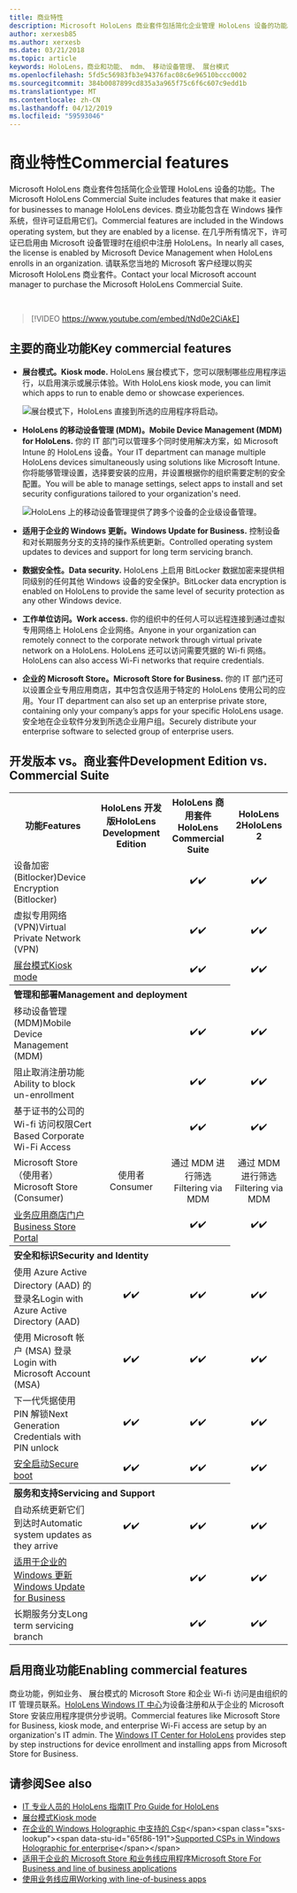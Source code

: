 ```yaml
---
title: 商业特性
description: Microsoft HoloLens 商业套件包括简化企业管理 HoloLens 设备的功能。
author: xerxesb85
ms.author: xerxesb
ms.date: 03/21/2018
ms.topic: article
keywords: HoloLens，商业和功能、 mdm、 移动设备管理、 展台模式
ms.openlocfilehash: 5fd5c56983fb3e94376fac08c6e96510bccc0002
ms.sourcegitcommit: 384b0087899cd835a3a965f75c6f6c607c9edd1b
ms.translationtype: MT
ms.contentlocale: zh-CN
ms.lasthandoff: 04/12/2019
ms.locfileid: "59593046"
---
```

# <a name="commercial-features"></a><span data-ttu-id="65f86-104">商业特性</span><span class="sxs-lookup"><span data-stu-id="65f86-104">Commercial features</span></span>

<span data-ttu-id="65f86-105">Microsoft HoloLens 商业套件包括简化企业管理 HoloLens 设备的功能。</span><span class="sxs-lookup"><span data-stu-id="65f86-105">The Microsoft HoloLens Commercial Suite includes features that make it easier for businesses to manage HoloLens devices.</span></span> <span data-ttu-id="65f86-106">商业功能包含在 Windows 操作系统，但许可证启用它们。</span><span class="sxs-lookup"><span data-stu-id="65f86-106">Commercial features are included in the Windows operating system, but they are enabled by a license.</span></span> <span data-ttu-id="65f86-107">在几乎所有情况下，许可证已启用由 Microsoft 设备管理时在组织中注册 HoloLens。</span><span class="sxs-lookup"><span data-stu-id="65f86-107">In nearly all cases, the license is enabled by Microsoft Device Management when HoloLens enrolls in an organization.</span></span> <span data-ttu-id="65f86-108">请联系您当地的 Microsoft 客户经理以购买 Microsoft HoloLens 商业套件。</span><span class="sxs-lookup"><span data-stu-id="65f86-108">Contact your local Microsoft account manager to purchase the Microsoft HoloLens Commercial Suite.</span></span>

&nbsp;

>[!VIDEO https://www.youtube.com/embed/tNd0e2CiAkE]

## <a name="key-commercial-features"></a><span data-ttu-id="65f86-109">主要的商业功能</span><span class="sxs-lookup"><span data-stu-id="65f86-109">Key commercial features</span></span>

* <span data-ttu-id="65f86-110">**展台模式。**</span><span class="sxs-lookup"><span data-stu-id="65f86-110">**Kiosk mode.**</span></span> <span data-ttu-id="65f86-111">HoloLens 展台模式下，您可以限制哪些应用程序运行，以启用演示或展示体验。</span><span class="sxs-lookup"><span data-stu-id="65f86-111">With HoloLens kiosk mode, you can limit which apps to run to enable demo or showcase experiences.</span></span>

  ![展台模式下，HoloLens 直接到所选的应用程序将启动。](images/201608-kioskmode-400px.png)

* <span data-ttu-id="65f86-113">**HoloLens 的移动设备管理 (MDM)。**</span><span class="sxs-lookup"><span data-stu-id="65f86-113">**Mobile Device Management (MDM) for HoloLens.**</span></span> <span data-ttu-id="65f86-114">你的 IT 部门可以管理多个同时使用解决方案，如 Microsoft Intune 的 HoloLens 设备。</span><span class="sxs-lookup"><span data-stu-id="65f86-114">Your IT department can manage multiple HoloLens devices simultaneously using solutions like Microsoft Intune.</span></span> <span data-ttu-id="65f86-115">你将能够管理设置，选择要安装的应用，并设置根据你的组织需要定制的安全配置。</span><span class="sxs-lookup"><span data-stu-id="65f86-115">You will be able to manage settings, select apps to install and set security configurations tailored to your organization's need.</span></span>

  ![HoloLens 上的移动设备管理提供了跨多个设备的企业级设备管理。](images/201608-enterprisemanagement-400px.png)
  
* <span data-ttu-id="65f86-117">**适用于企业的 Windows 更新。**</span><span class="sxs-lookup"><span data-stu-id="65f86-117">**Windows Update for Business.**</span></span> <span data-ttu-id="65f86-118">控制设备和对长期服务分支的支持的操作系统更新。</span><span class="sxs-lookup"><span data-stu-id="65f86-118">Controlled operating system updates to devices and support for long term servicing branch.</span></span>
* <span data-ttu-id="65f86-119">**数据安全性。**</span><span class="sxs-lookup"><span data-stu-id="65f86-119">**Data security.**</span></span> <span data-ttu-id="65f86-120">HoloLens 上启用 BitLocker 数据加密来提供相同级别的任何其他 Windows 设备的安全保护。</span><span class="sxs-lookup"><span data-stu-id="65f86-120">BitLocker data encryption is enabled on HoloLens to provide the same level of security protection as any other Windows device.</span></span>
* <span data-ttu-id="65f86-121">**工作单位访问。**</span><span class="sxs-lookup"><span data-stu-id="65f86-121">**Work access.**</span></span> <span data-ttu-id="65f86-122">你的组织中的任何人可以远程连接到通过虚拟专用网络上 HoloLens 企业网络。</span><span class="sxs-lookup"><span data-stu-id="65f86-122">Anyone in your organization can remotely connect to the corporate network through virtual private network on a HoloLens.</span></span> <span data-ttu-id="65f86-123">HoloLens 还可以访问需要凭据的 Wi-fi 网络。</span><span class="sxs-lookup"><span data-stu-id="65f86-123">HoloLens can also access Wi-Fi networks that require credentials.</span></span>
* <span data-ttu-id="65f86-124">**企业的 Microsoft Store。**</span><span class="sxs-lookup"><span data-stu-id="65f86-124">**Microsoft Store for Business.**</span></span> <span data-ttu-id="65f86-125">你的 IT 部门还可以设置企业专用应用商店，其中包含仅适用于特定的 HoloLens 使用公司的应用。</span><span class="sxs-lookup"><span data-stu-id="65f86-125">Your IT department can also set up an enterprise private store, containing only your company’s apps for your specific HoloLens usage.</span></span> <span data-ttu-id="65f86-126">安全地在企业软件分发到所选企业用户组。</span><span class="sxs-lookup"><span data-stu-id="65f86-126">Securely distribute your enterprise software to selected group of enterprise users.</span></span>

## <a name="development-edition-vs-commercial-suite"></a><span data-ttu-id="65f86-127">开发版本 vs。商业套件</span><span class="sxs-lookup"><span data-stu-id="65f86-127">Development Edition vs. Commercial Suite</span></span>

<table>
<tr>
<th><span data-ttu-id="65f86-128">功能</span><span class="sxs-lookup"><span data-stu-id="65f86-128">Features</span></span></th><th><span data-ttu-id="65f86-129">HoloLens 开发版</span><span class="sxs-lookup"><span data-stu-id="65f86-129">HoloLens Development Edition</span></span></th><th><span data-ttu-id="65f86-130">HoloLens 商用套件</span><span class="sxs-lookup"><span data-stu-id="65f86-130">HoloLens Commercial Suite</span></span></th><th><span data-ttu-id="65f86-131">HoloLens 2</span><span class="sxs-lookup"><span data-stu-id="65f86-131">HoloLens 2</span></span></th>
</tr><tr>
<td><span data-ttu-id="65f86-132">设备加密 (Bitlocker)</span><span class="sxs-lookup"><span data-stu-id="65f86-132">Device Encryption (Bitlocker)</span></span></td><td></td><td style="text-align: center;"><span data-ttu-id="65f86-133">✔️</span><span class="sxs-lookup"><span data-stu-id="65f86-133">✔️</span></span></td><td style="text-align: center;"><span data-ttu-id="65f86-134">✔️</span><span class="sxs-lookup"><span data-stu-id="65f86-134">✔️</span></span></td>
</tr><tr>
<td><span data-ttu-id="65f86-135">虚拟专用网络 (VPN)</span><span class="sxs-lookup"><span data-stu-id="65f86-135">Virtual Private Network (VPN)</span></span></td><td></td><td style="text-align: center;"><span data-ttu-id="65f86-136">✔️</span><span class="sxs-lookup"><span data-stu-id="65f86-136">✔️</span></span></td><td style="text-align: center;"><span data-ttu-id="65f86-137">✔️</span><span class="sxs-lookup"><span data-stu-id="65f86-137">✔️</span></span></td>
</tr><tr>
<td><span data-ttu-id="65f86-138"><a href="using-the-windows-device-portal.md#kiosk-mode">展台模式</a></span><span class="sxs-lookup"><span data-stu-id="65f86-138"><a href="using-the-windows-device-portal.md#kiosk-mode">Kiosk mode</a></span></span></td><td></td><td style="text-align: center;"><span data-ttu-id="65f86-139">✔️</span><span class="sxs-lookup"><span data-stu-id="65f86-139">✔️</span></span></td><td style="text-align: center;"><span data-ttu-id="65f86-140">✔️</span><span class="sxs-lookup"><span data-stu-id="65f86-140">✔️</span></span></td>
</tr><tr>
<th colspan="3" style="text-align: left;"> <span data-ttu-id="65f86-141">管理和部署</span><span class="sxs-lookup"><span data-stu-id="65f86-141">Management and deployment</span></span></th>
</tr><tr>
<td><span data-ttu-id="65f86-142">移动设备管理 (MDM)</span><span class="sxs-lookup"><span data-stu-id="65f86-142">Mobile Device Management (MDM)</span></span></td><td style="text-align: center;"></td><td style="text-align: center;"><span data-ttu-id="65f86-143">✔️</span><span class="sxs-lookup"><span data-stu-id="65f86-143">✔️</span></span></td><td style="text-align: center;"><span data-ttu-id="65f86-144">✔️</span><span class="sxs-lookup"><span data-stu-id="65f86-144">✔️</span></span></td>
</tr><tr>
<td><span data-ttu-id="65f86-145">阻止取消注册功能</span><span class="sxs-lookup"><span data-stu-id="65f86-145">Ability to block un-enrollment</span></span></td><td></td><td style="text-align: center;"><span data-ttu-id="65f86-146">✔️</span><span class="sxs-lookup"><span data-stu-id="65f86-146">✔️</span></span></td><td style="text-align: center;"><span data-ttu-id="65f86-147">✔️</span><span class="sxs-lookup"><span data-stu-id="65f86-147">✔️</span></span></td>
</tr><tr>
<td><span data-ttu-id="65f86-148">基于证书的公司的 Wi-fi 访问权限</span><span class="sxs-lookup"><span data-stu-id="65f86-148">Cert Based Corporate Wi-Fi Access</span></span></td><td></td><td style="text-align: center;"><span data-ttu-id="65f86-149">✔️</span><span class="sxs-lookup"><span data-stu-id="65f86-149">✔️</span></span></td><td style="text-align: center;"><span data-ttu-id="65f86-150">✔️</span><span class="sxs-lookup"><span data-stu-id="65f86-150">✔️</span></span></td>
</tr><tr>
<td><span data-ttu-id="65f86-151">Microsoft Store （使用者）</span><span class="sxs-lookup"><span data-stu-id="65f86-151">Microsoft Store (Consumer)</span></span></td><td style="text-align: center;"><span data-ttu-id="65f86-152">使用者</span><span class="sxs-lookup"><span data-stu-id="65f86-152">Consumer</span></span></td><td style="text-align: center;"><span data-ttu-id="65f86-153">通过 MDM 进行筛选</span><span class="sxs-lookup"><span data-stu-id="65f86-153">Filtering via MDM</span></span></td><td style="text-align: center;"><span data-ttu-id="65f86-154">通过 MDM 进行筛选</span><span class="sxs-lookup"><span data-stu-id="65f86-154">Filtering via MDM</span></span></td>
</tr><tr>
<td><span data-ttu-id="65f86-155"><a href="https://technet.microsoft.com/itpro/windows/manage/working-with-line-of-business-apps">业务应用商店门户</a></span><span class="sxs-lookup"><span data-stu-id="65f86-155"><a href="https://technet.microsoft.com/itpro/windows/manage/working-with-line-of-business-apps">Business Store Portal</a></span></span></td><td></td><td style="text-align: center;"><span data-ttu-id="65f86-156">✔️</span><span class="sxs-lookup"><span data-stu-id="65f86-156">✔️</span></span></td><td style="text-align: center;"><span data-ttu-id="65f86-157">✔️</span><span class="sxs-lookup"><span data-stu-id="65f86-157">✔️</span></span></td>
</tr><tr>
<th colspan="3" style="text-align: left;"> <span data-ttu-id="65f86-158">安全和标识</span><span class="sxs-lookup"><span data-stu-id="65f86-158">Security and Identity</span></span></th>
</tr><tr>
<td><span data-ttu-id="65f86-159">使用 Azure Active Directory (AAD) 的登录名</span><span class="sxs-lookup"><span data-stu-id="65f86-159">Login with Azure Active Directory (AAD)</span></span></td><td style="text-align: center;"><span data-ttu-id="65f86-160">✔️</span><span class="sxs-lookup"><span data-stu-id="65f86-160">✔️</span></span></td><td style="text-align: center;"><span data-ttu-id="65f86-161">✔️</span><span class="sxs-lookup"><span data-stu-id="65f86-161">✔️</span></span></td><td style="text-align: center;"><span data-ttu-id="65f86-162">✔️</span><span class="sxs-lookup"><span data-stu-id="65f86-162">✔️</span></span></td>
</tr><tr>
<td><span data-ttu-id="65f86-163">使用 Microsoft 帐户 (MSA) 登录</span><span class="sxs-lookup"><span data-stu-id="65f86-163">Login with Microsoft Account (MSA)</span></span></td><td style="text-align: center;"><span data-ttu-id="65f86-164">✔️</span><span class="sxs-lookup"><span data-stu-id="65f86-164">✔️</span></span></td><td style="text-align: center;"><span data-ttu-id="65f86-165">✔️</span><span class="sxs-lookup"><span data-stu-id="65f86-165">✔️</span></span></td><td style="text-align: center;"><span data-ttu-id="65f86-166">✔️</span><span class="sxs-lookup"><span data-stu-id="65f86-166">✔️</span></span></td>
</tr><tr>
<td><span data-ttu-id="65f86-167">下一代凭据使用 PIN 解锁</span><span class="sxs-lookup"><span data-stu-id="65f86-167">Next Generation Credentials with PIN unlock</span></span></td><td style="text-align: center;"><span data-ttu-id="65f86-168">✔️</span><span class="sxs-lookup"><span data-stu-id="65f86-168">✔️</span></span></td><td style="text-align: center;"><span data-ttu-id="65f86-169">✔️</span><span class="sxs-lookup"><span data-stu-id="65f86-169">✔️</span></span></td><td style="text-align: center;"><span data-ttu-id="65f86-170">✔️</span><span class="sxs-lookup"><span data-stu-id="65f86-170">✔️</span></span></td>
</tr><tr>
<td><span data-ttu-id="65f86-171"><a href="https://msdn.microsoft.com/windows/hardware/commercialize/manufacture/desktop/secure-boot-overview">安全启动</a></span><span class="sxs-lookup"><span data-stu-id="65f86-171"><a href="https://msdn.microsoft.com/windows/hardware/commercialize/manufacture/desktop/secure-boot-overview">Secure boot</a></span></span></td><td style="text-align: center;"><span data-ttu-id="65f86-172">✔️</span><span class="sxs-lookup"><span data-stu-id="65f86-172">✔️</span></span></td><td style="text-align: center;"><span data-ttu-id="65f86-173">✔️</span><span class="sxs-lookup"><span data-stu-id="65f86-173">✔️</span></span></td><td style="text-align: center;"><span data-ttu-id="65f86-174">✔️</span><span class="sxs-lookup"><span data-stu-id="65f86-174">✔️</span></span></td>
</tr><tr>
<th colspan="3" style="text-align: left;"> <span data-ttu-id="65f86-175">服务和支持</span><span class="sxs-lookup"><span data-stu-id="65f86-175">Servicing and Support</span></span></th>
</tr><tr>
<td><span data-ttu-id="65f86-176">自动系统更新它们到达时</span><span class="sxs-lookup"><span data-stu-id="65f86-176">Automatic system updates as they arrive</span></span></td><td style="text-align: center;"><span data-ttu-id="65f86-177">✔️</span><span class="sxs-lookup"><span data-stu-id="65f86-177">✔️</span></span></td><td style="text-align: center;"><span data-ttu-id="65f86-178">✔️</span><span class="sxs-lookup"><span data-stu-id="65f86-178">✔️</span></span></td><td style="text-align: center;"><span data-ttu-id="65f86-179">✔️</span><span class="sxs-lookup"><span data-stu-id="65f86-179">✔️</span></span></td>
</tr><tr>
<td><span data-ttu-id="65f86-180"><a href="https://technet.microsoft.com/itpro/windows/plan/windows-update-for-business">适用于企业的 Windows 更新</a></span><span class="sxs-lookup"><span data-stu-id="65f86-180"><a href="https://technet.microsoft.com/itpro/windows/plan/windows-update-for-business">Windows Update for Business</a></span></span></td><td></td><td style="text-align: center;"><span data-ttu-id="65f86-181">✔️</span><span class="sxs-lookup"><span data-stu-id="65f86-181">✔️</span></span></td><td style="text-align: center;"><span data-ttu-id="65f86-182">✔️</span><span class="sxs-lookup"><span data-stu-id="65f86-182">✔️</span></span></td>
</tr><tr>
<td><span data-ttu-id="65f86-183">长期服务分支</span><span class="sxs-lookup"><span data-stu-id="65f86-183">Long term servicing branch</span></span></td><td></td><td style="text-align: center;"><span data-ttu-id="65f86-184">✔️</span><span class="sxs-lookup"><span data-stu-id="65f86-184">✔️</span></span></td><td style="text-align: center;"><span data-ttu-id="65f86-185">✔️</span><span class="sxs-lookup"><span data-stu-id="65f86-185">✔️</span></span></td>
</tr>
</table>



## <a name="enabling-commercial-features"></a><span data-ttu-id="65f86-186">启用商业功能</span><span class="sxs-lookup"><span data-stu-id="65f86-186">Enabling commercial features</span></span>

<span data-ttu-id="65f86-187">商业功能，例如业务、 展台模式的 Microsoft Store 和企业 Wi-fi 访问是由组织的 IT 管理员联系。[HoloLens Windows IT 中心](https://technet.microsoft.com/itpro/hololens/index)为设备注册和从于企业的 Microsoft Store 安装应用程序提供分步说明。</span><span class="sxs-lookup"><span data-stu-id="65f86-187">Commercial features like Microsoft Store for Business, kiosk mode, and enterprise Wi-Fi access are setup by an organization's IT admin. The [Windows IT Center for HoloLens](https://technet.microsoft.com/itpro/hololens/index) provides step by step instructions for device enrollment and installing apps from Microsoft Store for Business.</span></span>

## <a name="see-also"></a><span data-ttu-id="65f86-188">请参阅</span><span class="sxs-lookup"><span data-stu-id="65f86-188">See also</span></span>
* [<span data-ttu-id="65f86-189">IT 专业人员的 HoloLens 指南</span><span class="sxs-lookup"><span data-stu-id="65f86-189">IT Pro Guide for HoloLens</span></span>](https://technet.microsoft.com/itpro/hololens/index)
* [<span data-ttu-id="65f86-190">展台模式</span><span class="sxs-lookup"><span data-stu-id="65f86-190">Kiosk mode</span></span>](using-the-windows-device-portal.md#kiosk-mode)
* <span data-ttu-id="65f86-191">[在企业的 Windows Holographic 中支持的 Csp](https://msdn.microsoft.com/library/windows/hardware/dn920025(v=vs.85).aspx#HoloLens)</span><span class="sxs-lookup"><span data-stu-id="65f86-191">[Supported CSPs in Windows Holographic for enterprise](https://msdn.microsoft.com/library/windows/hardware/dn920025(v=vs.85).aspx#HoloLens)</span></span>
* [<span data-ttu-id="65f86-192">适用于企业的 Microsoft Store 和业务线应用程序</span><span class="sxs-lookup"><span data-stu-id="65f86-192">Microsoft Store For Business and line of business applications</span></span>](https://blogs.technet.microsoft.com/sbucci/2016/04/13/windows-store-for-business-and-line-of-business-applications/)
* [<span data-ttu-id="65f86-193">使用业务线应用</span><span class="sxs-lookup"><span data-stu-id="65f86-193">Working with line-of-business apps</span></span>](https://technet.microsoft.com/itpro/windows/manage/working-with-line-of-business-apps)
